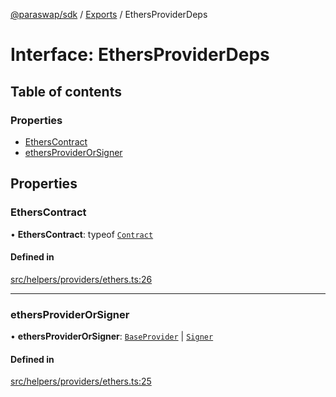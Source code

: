 [@paraswap/sdk](../README.md) / [Exports](../modules.md) / EthersProviderDeps

# Interface: EthersProviderDeps

## Table of contents

### Properties

- [EthersContract](EthersProviderDeps.md#etherscontract)
- [ethersProviderOrSigner](EthersProviderDeps.md#ethersproviderorsigner)

## Properties

### EthersContract

• **EthersContract**: typeof [`Contract`](../classes/internal_.Contract-1.md)

#### Defined in

[src/helpers/providers/ethers.ts:26](https://github.com/paraswap/paraswap-sdk/blob/master/src/helpers/providers/ethers.ts#L26)

___

### ethersProviderOrSigner

• **ethersProviderOrSigner**: [`BaseProvider`](../classes/internal_.BaseProvider.md) \| [`Signer`](../classes/internal_.Signer.md)

#### Defined in

[src/helpers/providers/ethers.ts:25](https://github.com/paraswap/paraswap-sdk/blob/master/src/helpers/providers/ethers.ts#L25)
